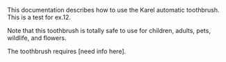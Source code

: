 This documentation describes how to use the Karel automatic toothbrush. This is a test for ex.12.

Note that this toothbrush is totally safe to use for children, adults, pets, wildlife, and flowers.

The toothbrush requires [need info here].
